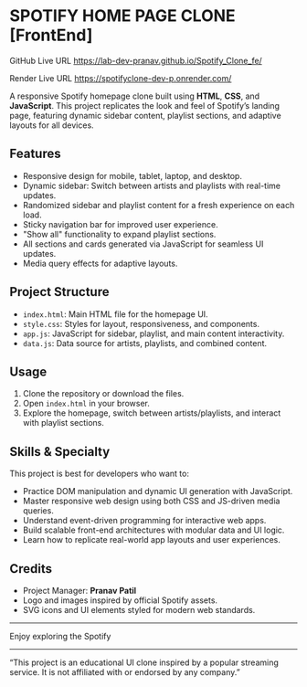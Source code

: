 # SPOTIFY HOME PAGE CLONE [FrontEnd]

GitHub Live URL
https://lab-dev-pranav.github.io/Spotify_Clone_fe/

Render Live URL
https://spotifyclone-dev-p.onrender.com/


A responsive Spotify homepage clone built using **HTML**, **CSS**, and **JavaScript**. This project replicates the look and feel of Spotify’s landing page, featuring dynamic sidebar content, playlist sections, and adaptive layouts for all devices.

## Features

- Responsive design for mobile, tablet, laptop, and desktop.
- Dynamic sidebar: Switch between artists and playlists with real-time updates.
- Randomized sidebar and playlist content for a fresh experience on each load.
- Sticky navigation bar for improved user experience.
- "Show all" functionality to expand playlist sections.
- All sections and cards generated via JavaScript for seamless UI updates.
- Media query effects for adaptive layouts.

## Project Structure

- `index.html`: Main HTML file for the homepage UI.
- `style.css`: Styles for layout, responsiveness, and components.
- `app.js`: JavaScript for sidebar, playlist, and main content interactivity.
- `data.js`: Data source for artists, playlists, and combined content.

## Usage

1. Clone the repository or download the files.
2. Open `index.html` in your browser.
3. Explore the homepage, switch between artists/playlists, and interact with playlist sections.

## Skills & Specialty

This project is best for developers who want to:

- Practice DOM manipulation and dynamic UI generation with JavaScript.
- Master responsive web design using both CSS and JS-driven media queries.
- Understand event-driven programming for interactive web apps.
- Build scalable front-end architectures with modular data and UI logic.
- Learn how to replicate real-world app layouts and user experiences.

## Credits

- Project Manager: **Pranav Patil**
- Logo and images inspired by official Spotify assets.
- SVG icons and UI elements styled for modern web standards.

---

Enjoy exploring the Spotify

---

“This project is an educational UI clone inspired by a popular streaming service. It is not affiliated with or endorsed by any company.”
